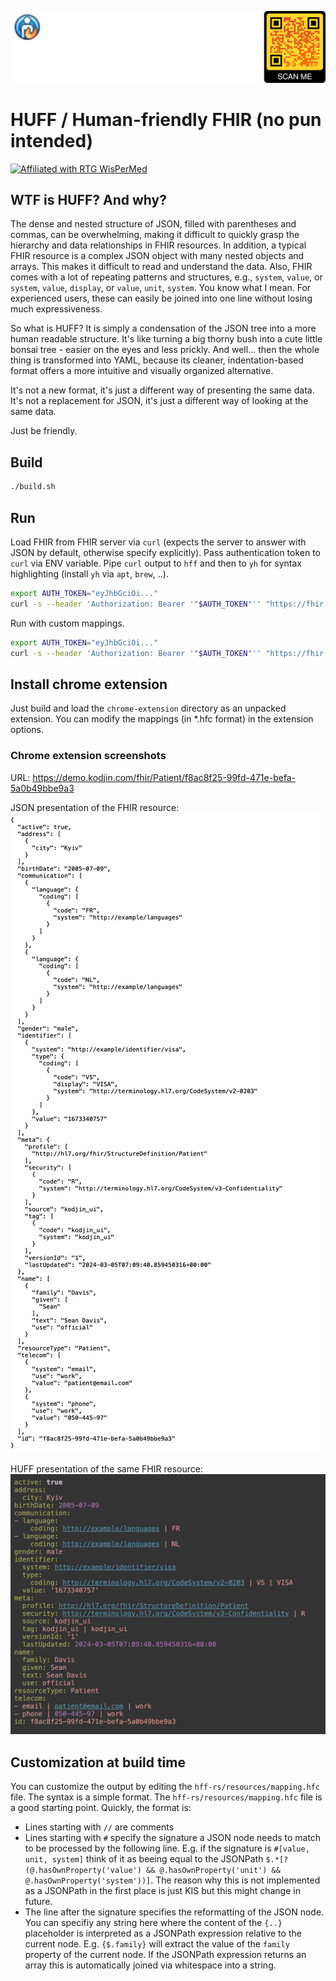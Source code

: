 ![Banner](./screenshots/HUFF-banner-new.png)

# HUFF / Human-friendly FHIR (no pun intended)

[![Affiliated with RTG WisPerMed](https://img.shields.io/badge/Affiliated-RTG%202535%20WisPerMed-blue)](https://wispermed.org/)

## WTF is HUFF? And why?
The dense and nested structure of JSON, filled with parentheses and commas, can be overwhelming, making it difficult to quickly grasp the hierarchy and data relationships in FHIR resources. In addition, a typical FHIR resource is a complex JSON object with many nested objects and arrays. This makes it difficult to read and understand the data. Also, FHIR comes with a lot of repeating patterns and structures, e.g., `system`, `value`, or `system`, `value`, `display`, or `value`, `unit`, `system`. You know what I mean. For experienced users, these can easily be joined into one line without losing much expressiveness.



So what is HUFF? It is simply a condensation of the JSON tree into a more human readable structure. It's like turning a big thorny bush into a cute little bonsai tree - easier on the eyes and less prickly. And well... then the whole thing is transformed into YAML, because its cleaner, indentation-based format offers a more intuitive and visually organized alternative. 

It's not a new format, it's just a different way of presenting the same data. It's not a replacement for JSON, it's just a different way of looking at the same data. 

Just be friendly.

## Build
```bash
./build.sh
```

## Run

Load FHIR from FHIR server via `curl` (expects the server to answer with JSON by default, otherwise specify explicitly). Pass authentication token to `curl` via ENV variable. Pipe `curl` output to `hff` and then to `yh` for syntax highlighting (install `yh` via `apt`, `brew`, ..).
```bash
export AUTH_TOKEN="eyJhbGciOi..."
curl -s --header 'Authorization: Bearer '"$AUTH_TOKEN"'' "https://fhir.com/Practitioner/1234" | hff | yh
```

Run with custom mappings.
```bash
export AUTH_TOKEN="eyJhbGciOi..."
curl -s --header 'Authorization: Bearer '"$AUTH_TOKEN"'' "https://fhir.com/Practitioner/1234" | hff -m "./my/custom/mappings.hfc" | yh
```

## Install chrome extension
Just build and load the `chrome-extension` directory as an unpacked extension. You can modify the mappings (in *.hfc format) in the extension options.

### Chrome extension screenshots

URL: https://demo.kodjin.com/fhir/Patient/f8ac8f25-99fd-471e-befa-5a0b49bbe9a3

JSON presentation of the FHIR resource:
![JSON](./screenshots/kodjin-patient-json.png)

HUFF presentation of the same FHIR resource:
![HUFF](./screenshots/kodjin-patient-huff.png)

## Customization at build time
You can customize the output by editing the `hff-rs/resources/mapping.hfc` file. The syntax is a simple format. The `hff-rs/resources/mapping.hfc` file is a good starting point. Quickly, the format is:
- Lines starting with `//` are comments
- Lines starting with `#` specify the signature a JSON node needs to match to be processed by the following line. E.g. if the signature is `#[value, unit, system]` think of it as beeing equal to the JSONPath `$.*[?(@.hasOwnProperty('value') && @.hasOwnProperty('unit') && @.hasOwnProperty('system'))]`. The reason why this is not implemented as a JSONPath in the first place is just KIS but this might change in future.
- The line after the signature specifies the reformatting of the JSON node. You can specifiy any string here where the content of the `{..}` placeholder is interpreted as a JSONPath expression relative to the current node. E.g. `{$.family}` will extract the value of the `family` property of the current node. If the JSONPath expression returns an array this is automatically joined via whitespace into a string. 
